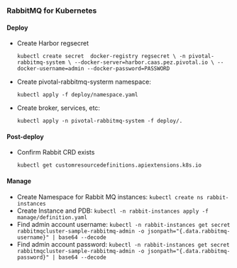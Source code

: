 ### RabbitMQ for Kubernetes

#### Deploy
* Create Harbor regsecret

  `kubectl create secret  docker-registry regsecret \
  -n pivotal-rabbitmq-system \
  --docker-server=harbor.caas.pez.pivotal.io \
  --docker-username=admin --docker-password=PASSWORD`
* Create pivotal-rabbitmq-systerm namespace:

  `kubectl apply -f deploy/namespace.yaml`
* Create broker, services, etc:  

  `kubectl apply -n pivotal-rabbitmq-system -f deploy/.`



#### Post-deploy
* Confirm Rabbit CRD exists

  `kubectl get customresourcedefinitions.apiextensions.k8s.io`


#### Manage
* Create Namespace for Rabbit MQ instances: `kubectl create ns rabbit-instances`
* Create Instance and PDB: `kubectl -n rabbit-instances apply -f manage/definition.yaml`
* Find admin account username:
  `kubectl -n rabbit-instances get secret rabbitmqcluster-sample-rabbitmq-admin -o jsonpath="{.data.rabbitmq-username}" | base64 --decode`
* Find admin account password:
  `kubectl -n rabbit-instances get secret rabbitmqcluster-sample-rabbitmq-admin -o jsonpath="{.data.rabbitmq-password}" | base64 --decode`
